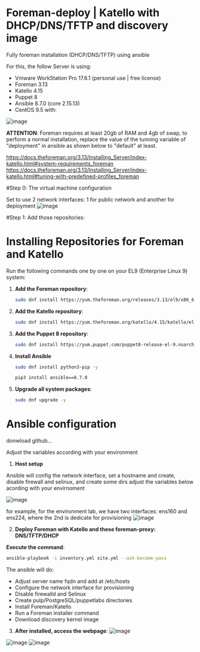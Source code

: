 # Foreman-deploy | Katello with DHCP/DNS/TFTP and discovery image
Fully foreman installation (DHCP/DNS/TFTP) using ansible

For this, the follow Server is using:

  -  Vmware WorkStation Pro 17.6.1 (personal use | free license)
  -  Foreman 3.13
  -  Katello 4.15
  -  Puppet 8
  -  Ansible 8.7.0 (core 2.15.13)
  -  CentOS 9.5 with:

![image](https://github.com/user-attachments/assets/88b79f6d-0263-4988-ba0a-3ead9b71eb90)

**ATTENTION**:
Foreman requires at least 20gb of RAM and 4gb of swap, to perform a normal installation, replace the value of the tunning variable of "deployment" in ansible as shown below to "default" at least.

https://docs.theforeman.org/3.13/Installing_Server/index-katello.html#system-requirements_foreman
https://docs.theforeman.org/3.13/Installing_Server/index-katello.html#tuning-with-predefined-profiles_foreman

#Step 0: The virtual machine configuration

Set to use 2 network interfaces: 1 for public network and another for deployment 
![image](https://github.com/user-attachments/assets/6830e949-c907-444d-8ef5-e6590847b526)



#Step 1: Add those repositories:

# Installing Repositories for Foreman and Katello

Run the following commands one by one on your EL9 (Enterprise Linux 9) system:

1. **Add the Foreman repository**:
   ```bash
   sudo dnf install https://yum.theforeman.org/releases/3.13/el9/x86_64/foreman-release.rpm -y
2. **Add the Katello repository**:
   ```bash
   sudo dnf install https://yum.theforeman.org/katello/4.15/katello/el9/x86_64/katello-repos-latest.rpm -y
3. **Add the Puppet 8 repository**:
   ```bash
   sudo dnf install https://yum.puppet.com/puppet8-release-el-9.noarch.rpm -y
4. **Install Ansible**
   ```bash
   sudo dnf install python3-pip -y
   
   pip3 install ansible==8.7.0
4. **Upgrade all system packages**:
   ```bash
   sudo dnf upgrade -y

# Ansible configuration

donwload github...

Adjust the variables according with your environment

1. **Host setup**

  Ansible will config the network interface, set a hostname and create, disable firewall and selinux, and create some dirs
  adjust the variables below acording with your envirnoment

![image](https://github.com/user-attachments/assets/1625124c-17ca-4106-a083-316953e88f78)


for example, for the environment lab, we have two interfaces: ens160 and ens224, where the 2nd is dedicate for provisioning
![image](https://github.com/user-attachments/assets/e2476c48-e772-4438-8a86-630db4c4c926)


2. **Deploy Foreman with Katello and these foreman-proxy: DNS/TFTP/DHCP**
  
  **Execute the command**:
  ```bash
  ansible-playbook -i inventory.yml site.yml --ask-become-pass
  ```
The ansible will do:

  - Adjust server name fqdn and add at /etc/hosts
  - Configure the network interface for provisioning
  - Disable firewalld and Selinux
  - Create pulp/PostgreSQL/puppetlabs directories
  - Install Foreman/Katello
  - Run a Foreman installer command
  - Download discovery kernel image



3. **After installed, access the webpage**:
   ![image](https://github.com/user-attachments/assets/1db3fa2b-7550-4854-93b3-fb24c2a2be63)


![image](https://github.com/user-attachments/assets/18668f4f-bbb9-463e-8bc1-8a09b6830db8)
![image](https://github.com/user-attachments/assets/d04cf410-38d5-4303-9cd8-2523382cfa40)















